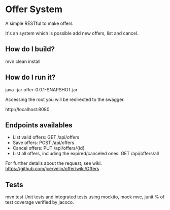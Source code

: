 # Offer System

A simple RESTful to make offers

It's an system which is possible add new offers, list and cancel.

## How do I build?
mvn clean install

## How do I run it?
java -jar offer-0.0.1-SNAPSHOT.jar

Accessing the root you will be redirected to the swagger.

http://localhost:8080

## Endpoints availables
* List valid offers: GET /api/offers
* Save offers: POST /api/offers
* Cancel offers: PUT /api/offers/{id}
* List all offers, including the expired/canceled ones: GET /api/offers/all

For further details about the request, see wiki.
https://github.com/jcervelin/offer/wiki/Offers

## Tests
mvn test
Unit tests and integrated tests using mockito, mock mvc, junit
% of test coverage verified by jacoco.
